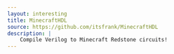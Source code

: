 ```yaml
---
layout: interesting
title: MinecraftHDL
source: https://github.com/itsfrank/MinecraftHDL
description: |
    Compile Verilog to Minecraft Redstone circuits!
---
```

